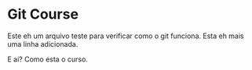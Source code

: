 # Git Course

Este eh um arquivo teste para verificar como o git funciona.
Esta eh mais uma linha adicionada.

E ai? Como esta o curso.

